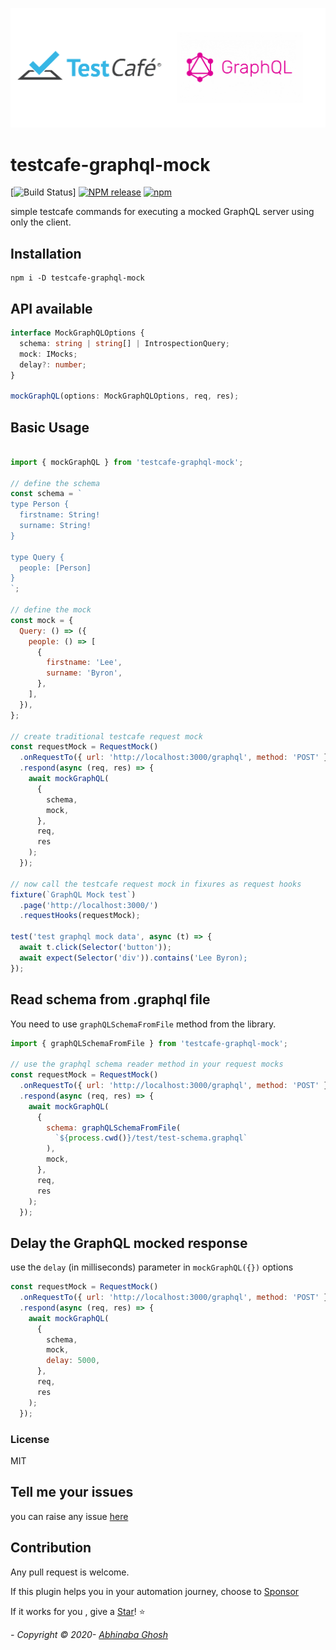 ![GraphQL Mocker logo](./logo.png)

# testcafe-graphql-mock

[![Build Status](https://circleci.com/gh/abhinaba-ghosh/testcafe-graphql-mock.svg?style=shield&branch-=master)]
[![NPM release](https://img.shields.io/npm/v/testcafe-graphql-mock.svg 'NPM release')](https://www.npmjs.com/package/testcafe-graphql-mock)
[![npm](https://img.shields.io/npm/l/graphql-faker.svg)](https://github.com/abhinaba-ghosh/testcafe-graphql-mock/blob/master/LICENSE)

simple testcafe commands for executing a mocked GraphQL server using only the client.

## Installation

```ssh
npm i -D testcafe-graphql-mock
```

## API available

```ts
interface MockGraphQLOptions {
  schema: string | string[] | IntrospectionQuery;
  mock: IMocks;
  delay?: number;
}

mockGraphQL(options: MockGraphQLOptions, req, res);
```

## Basic Usage

```js

import { mockGraphQL } from 'testcafe-graphql-mock';

// define the schema
const schema = `
type Person {
  firstname: String!
  surname: String!
}

type Query {
  people: [Person]
}
`;

// define the mock
const mock = {
  Query: () => ({
    people: () => [
      {
        firstname: 'Lee',
        surname: 'Byron',
      },
    ],
  }),
};

// create traditional testcafe request mock
const requestMock = RequestMock()
  .onRequestTo({ url: 'http://localhost:3000/graphql', method: 'POST' })
  .respond(async (req, res) => {
    await mockGraphQL(
      {
        schema,
        mock,
      },
      req,
      res
    );
  });

// now call the testcafe request mock in fixures as request hooks
fixture(`GraphQL Mock test`)
  .page('http://localhost:3000/')
  .requestHooks(requestMock);

test('test graphql mock data', async (t) => {
  await t.click(Selector('button'));
  await expect(Selector('div')).contains('Lee Byron);
});
```

## Read schema from .graphql file

You need to use `graphQLSchemaFromFile` method from the library.

```js
import { graphQLSchemaFromFile } from 'testcafe-graphql-mock';

// use the graphql schema reader method in your request mocks
const requestMock = RequestMock()
  .onRequestTo({ url: 'http://localhost:3000/graphql', method: 'POST' })
  .respond(async (req, res) => {
    await mockGraphQL(
      {
        schema: graphQLSchemaFromFile(
          `${process.cwd()}/test/test-schema.graphql`
        ),
        mock,
      },
      req,
      res
    );
  });
```

## Delay the GraphQL mocked response

use the `delay` (in milliseconds) parameter in `mockGraphQL({})` options

```js
const requestMock = RequestMock()
  .onRequestTo({ url: 'http://localhost:3000/graphql', method: 'POST' })
  .respond(async (req, res) => {
    await mockGraphQL(
      {
        schema,
        mock,
        delay: 5000,
      },
      req,
      res
    );
  });
```

### License

MIT

## Tell me your issues

you can raise any issue [here](https://github.com/abhinaba-ghosh/testcafe-graphql-mock/issues)

## Contribution

Any pull request is welcome.

If this plugin helps you in your automation journey, choose to [Sponsor](https://www.patreon.com/user?u=32109749&fan_landing=true)

If it works for you , give a [Star](https://github.com/abhinaba-ghosh/testcafe-graphql-mock)! :star:

_- Copyright &copy; 2020- [Abhinaba Ghosh](https://www.linkedin.com/in/abhinaba-ghosh-9a2ab8a0/)_
